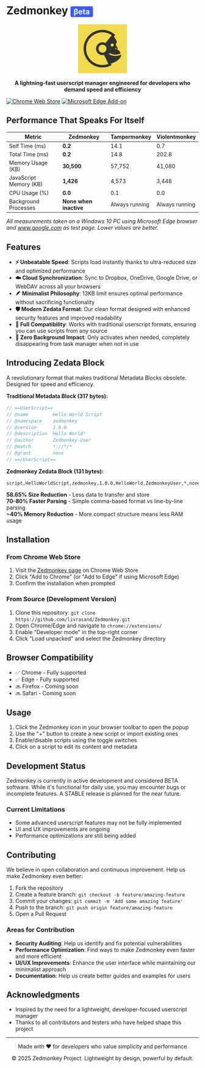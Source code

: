 # Zedmonkey <span style="background-color: #3D5AFE; color: white; padding: 2px 8px; border-radius: 4px; font-size: 0.7em; vertical-align: middle;">βeta</span>

<p align="center">
  <img src="src-chrome/icons/icon128.png" alt="Zedmonkey Logo" width="128" height="128">
</p>

<p align="center">
  <b>A lightning-fast userscript manager engineered for developers who demand speed and efficiency</b>
</p>
  
  [![Chrome Web Store](https://img.shields.io/chrome-web-store/v/ahppjceidfcinboledomgmbmnafdidll.svg)](https://chromewebstore.google.com/detail/ahppjceidfcinboledomgmbmnafdidll) [![Microsoft Edge Add-on](https://img.shields.io/badge/dynamic/json?label=microsoft%20edge%20add-on&query=%24.version&url=https%3A%2F%2Fmicrosoftedge.microsoft.com%2Faddons%2Fgetproductdetailsbycrxid%2Fgjdgchmdmajdbcbfijhmlghkfjpfbpkg)](https://microsoftedge.microsoft.com/addons/detail/gjdgchmdmajdbcbfijhmlghkfjpfbpkg)


## Performance That Speaks For Itself

| Metric | Zedmonkey | Tampermonkey | Violentmonkey |
|--------|-----------|--------------|---------------|
| Self Time (ms) | **0.2** | 14.1 | 0.7 |
| Total Time (ms) | **0.2** | 14.8 | 202.8 |
| Memory Usage (KB) | **30,500** | 57,752 | 41,080 |
| JavaScript Memory (KB) | **1,426** | 4,573 | 3,448 |
| CPU Usage (%) | **0.0** | 0.1 | 0.0 |
| Background Processes | **None when inactive** | Always running | Always running |

*All measurements taken on a Windows 10 PC using Microsoft Edge browser and www.google.com as test page. Lower values are better.*

## Features

- **⚡ Unbeatable Speed**: Scripts load instantly thanks to ultra-reduced size and optimized performance
- **☁️ Cloud Synchronization**: Sync to Dropbox, OneDrive, Google Drive, or WebDAV across all your browsers
- **🪶 Minimalist Philosophy**: 13KB limit ensures optimal performance without sacrificing functionality
- **🛡️ Modern Zedata Format**: Our clean format designed with enhanced security features and improved readability
- **🧩 Full Compatibility**: Works with traditional userscript formats, ensuring you can use scripts from any source
- **👻 Zero Background Impact**: Only activates when needed, completely disappearing from task manager when not in use

## Introducing Zedata Block

A revolutionary format that makes traditional Metadata Blocks obsolete. Designed for speed and efficiency.

**Traditional Metadata Block (317 bytes):**
```javascript
// ==UserScript==
// @name         Hello World Script
// @namespace    zedmonkey
// @version      1.0.0
// @description  Hello World!
// @author       Zedmonkey User
// @match        *://*/*
// @grant        none
// ==/UserScript==
```

**Zedmonkey Zedata Block (131 bytes):**
```
script,HelloWorldScript,zedmonkey,1.0.0,HelloWorld,ZedmonkeyUser,*,none
```

**58.65% Size Reduction** - Less data to transfer and store  
**70-80% Faster Parsing** - Simple comma-based format vs line-by-line parsing  
**~40% Memory Reduction** - More compact structure means less RAM usage

## Installation

### From Chrome Web Store
1. Visit the [Zedmonkey page](https://chromewebstore.google.com/detail/ahppjceidfcinboledomgmbmnafdidll) on Chrome Web Store
2. Click "Add to Chrome" (or "Add to Edge" if using Microsoft Edge)
3. Confirm the installation when prompted

### From Source (Development Version)
1. Clone this repository: `git clone https://github.com/livrasand/Zedmonkey.git`
2. Open Chrome/Edge and navigate to `chrome://extensions/`
3. Enable "Developer mode" in the top-right corner
4. Click "Load unpacked" and select the Zedmonkey directory

## Browser Compatibility

- ✅ Chrome - Fully supported
- ✅ Edge - Fully supported
- 🔜 Firefox - Coming soon
- 🔜 Safari - Coming soon

## Usage

1. Click the Zedmonkey icon in your browser toolbar to open the popup
2. Use the "+" button to create a new script or import existing ones
3. Enable/disable scripts using the toggle switches
4. Click on a script to edit its content and metadata

## Development Status

Zedmonkey is currently in active development and considered BETA software. While it's functional for daily use, you may encounter bugs or incomplete features. A STABLE release is planned for the near future.

### Current Limitations
- Some advanced userscript features may not be fully implemented
- UI and UX improvements are ongoing
- Performance optimizations are still being added

## Contributing

We believe in open collaboration and continuous improvement. Help us make Zedmonkey even better:

1. Fork the repository
2. Create a feature branch: `git checkout -b feature/amazing-feature`
3. Commit your changes: `git commit -m 'Add some amazing feature'`
4. Push to the branch: `git push origin feature/amazing-feature`
5. Open a Pull Request

### Areas for Contribution

- **Security Auditing**: Help us identify and fix potential vulnerabilities
- **Performance Optimization**: Find ways to make Zedmonkey even faster and more efficient
- **UI/UX Improvements**: Enhance the user interface while maintaining our minimalist approach
- **Documentation**: Help us create better guides and examples for users

## Acknowledgments

- Inspired by the need for a lightweight, developer-focused userscript manager
- Thanks to all contributors and testers who have helped shape this project

---

<p align="center">Made with ❤️ for developers who value simplicity and performance</p>
<p align="center">© 2025 Zedmonkey Project. Lightweight by design, powerful by default.</p>
